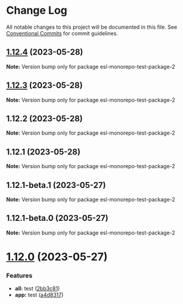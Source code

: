 # Change Log

All notable changes to this project will be documented in this file.
See [Conventional Commits](https://conventionalcommits.org) for commit guidelines.

## [1.12.4](https://github.com/fshovchko/esl-monorepo-test/compare/esl-monorepo-test-package-2@1.12.3...esl-monorepo-test-package-2@1.12.4) (2023-05-28)

**Note:** Version bump only for package esl-monorepo-test-package-2





## [1.12.3](https://github.com/fshovchko/esl-monorepo-test/compare/esl-monorepo-test-package-2@1.12.2...esl-monorepo-test-package-2@1.12.3) (2023-05-28)

**Note:** Version bump only for package esl-monorepo-test-package-2





## 1.12.2 (2023-05-28)

**Note:** Version bump only for package esl-monorepo-test-package-2





## 1.12.1 (2023-05-28)

**Note:** Version bump only for package esl-monorepo-test-package-2





## 1.12.1-beta.1 (2023-05-27)

**Note:** Version bump only for package esl-monorepo-test-package-2





## 1.12.1-beta.0 (2023-05-27)

**Note:** Version bump only for package esl-monorepo-test-package-2





# [1.12.0](https://github.com/fshovchko/esl-monorepo-test/compare/esl-monorepo-test-package-2@1.10.2...esl-monorepo-test-package-2@1.12.0) (2023-05-27)


### Features

* **all:** test ([2bb3c81](https://github.com/fshovchko/esl-monorepo-test/commit/2bb3c81cbe99e714e231810c277a4084ba6b865d))
* **app:** test ([a4d8317](https://github.com/fshovchko/esl-monorepo-test/commit/a4d8317884904d9a596e52cc393d5b8e30e0ec92))
